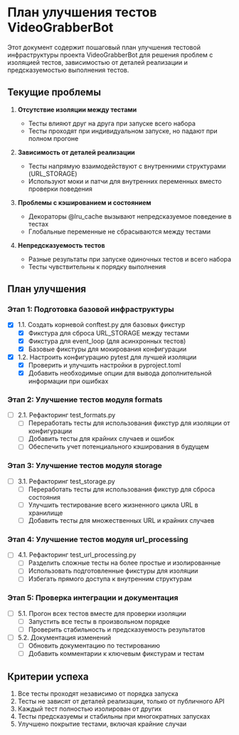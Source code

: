 # План улучшения тестов VideoGrabberBot

Этот документ содержит пошаговый план улучшения тестовой инфраструктуры проекта VideoGrabberBot для решения проблем с изоляцией тестов, зависимостью от деталей реализации и предсказуемостью выполнения тестов.

## Текущие проблемы

1. **Отсутствие изоляции между тестами**
   * Тесты влияют друг на друга при запуске всего набора
   * Тесты проходят при индивидуальном запуске, но падают при полном прогоне

2. **Зависимость от деталей реализации**
   * Тесты напрямую взаимодействуют с внутренними структурами (URL_STORAGE)
   * Используют моки и патчи для внутренних переменных вместо проверки поведения

3. **Проблемы с кэшированием и состоянием**
   * Декораторы @lru_cache вызывают непредсказуемое поведение в тестах
   * Глобальные переменные не сбрасываются между тестами

4. **Непредсказуемость тестов**
   * Разные результаты при запуске одиночных тестов и всего набора
   * Тесты чувствительны к порядку выполнения

## План улучшения

### Этап 1: Подготовка базовой инфраструктуры

- [x] 1.1. Создать корневой conftest.py для базовых фикстур
   - [x] Фикстура для сброса URL_STORAGE между тестами
   - [x] Фикстура для event_loop (для асинхронных тестов)
   - [x] Базовые фикстуры для мокирования конфигурации

- [x] 1.2. Настроить конфигурацию pytest для лучшей изоляции
   - [x] Проверить и улучшить настройки в pyproject.toml
   - [x] Добавить необходимые опции для вывода дополнительной информации при ошибках

### Этап 2: Улучшение тестов модуля formats

- [ ] 2.1. Рефакторинг test_formats.py
   - [ ] Переработать тесты для использования фикстур для изоляции от конфигурации
   - [ ] Добавить тесты для крайних случаев и ошибок
   - [ ] Обеспечить учет потенциального кэширования в будущем

### Этап 3: Улучшение тестов модуля storage

- [ ] 3.1. Рефакторинг test_storage.py
   - [ ] Переработать тесты для использования фикстур для сброса состояния
   - [ ] Улучшить тестирование всего жизненного цикла URL в хранилище
   - [ ] Добавить тесты для множественных URL и крайних случаев

### Этап 4: Улучшение тестов модуля url_processing

- [ ] 4.1. Рефакторинг test_url_processing.py
   - [ ] Разделить сложные тесты на более простые и изолированные
   - [ ] Использовать подготовленные фикстуры для изоляции
   - [ ] Избегать прямого доступа к внутренним структурам

### Этап 5: Проверка интеграции и документация

- [ ] 5.1. Прогон всех тестов вместе для проверки изоляции
   - [ ] Запустить все тесты в произвольном порядке
   - [ ] Проверить стабильность и предсказуемость результатов

- [ ] 5.2. Документация изменений
   - [ ] Обновить документацию по тестированию
   - [ ] Добавить комментарии к ключевым фикстурам и тестам

## Критерии успеха

1. Все тесты проходят независимо от порядка запуска
2. Тесты не зависят от деталей реализации, только от публичного API
3. Каждый тест полностью изолирован от других
4. Тесты предсказуемы и стабильны при многократных запусках
5. Улучшено покрытие тестами, включая крайние случаи
